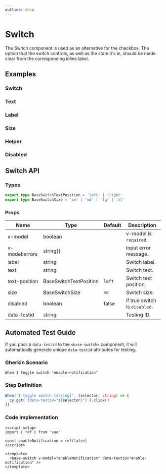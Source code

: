 ```yaml
---
outline: deep
---
```


<script setup lang="ts">
import SwitchExample from './demo/switch/switch-example.vue'
import SwitchText from './demo/switch/switch-text.vue'
import SwitchLabel from './demo/switch/switch-label.vue'
import SwitchHelper from './demo/switch/switch-helper.vue'
import SwitchSize from './demo/switch/switch-size.vue'
import SwitchDisabled from './demo/switch/switch-disabled.vue'
</script>

# Switch

The Switch component is used as an alternative for the checkbox. The option that the switch controls, as well as the state it's in, should be made clear from the corresponding inline label.

## Examples

### Switch

<!--@include: ./demo/switch/switch-example.md-->

### Text

<!--@include: ./demo/switch/switch-text.md-->

### Label

<!--@include: ./demo/switch/switch-label.md-->

### Size

<!--@include: ./demo/switch/switch-size.md-->

### Helper

<!--@include: ./demo/switch/switch-helper.md-->

### Disabled

<!--@include: ./demo/switch/switch-disabled.md-->

## Switch API

### Types

```ts
export type BaseSwitchTextPosition = 'left' | 'right'
export type BaseSwitchSize = 'sm' | 'md' | 'lg' | 'xl'
```

### Props

| Name           | Type                   | Default | Description                   |
| -------------- | ---------------------- | ------- | ----------------------------- |
| v-model        | boolean                |         | v-model is `required`.        |
| v-model:errors | string[]               |         | Input error message.          |
| label          | string                 |         | Switch label.                 |
| text           | string                 |         | Switch text.                  |
| text-position  | BaseSwitchTextPosition | `left`  | Switch text position.         |
| size           | BaseSwitchSize         | `md`    | Switch size.                  |
| disabled       | boolean                | false   | if true switch is `disabled`. |
| data-testid    | string                 |         | Testing ID.                   |

## Automated Test Guide

If you pass a `data-testid` to the `<base-switch>` component, it will automatically generate unique `data-testid` attributes for testing.

### Gherkin Scenario

```feature
When I toggle switch "enable-notification"
```

### Step Definition

```ts
When('I toggle switch {string}', (selector: string) => {
  cy.get(`[data-testid="${selector}"]`).click()
})
```

### Code Implementation

```vue
<script setup>
import { ref } from 'vue'

const enableNotification = ref(false)
</script>

<template>
  <base-switch v-model="enableNotification" data-testid="enable-notification" />
</template>
```
